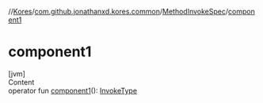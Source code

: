 //[Kores](../../index.md)/[com.github.jonathanxd.kores.common](../index.md)/[MethodInvokeSpec](index.md)/[component1](component1.md)



# component1  
[jvm]  
Content  
operator fun [component1](component1.md)(): [InvokeType](../../com.github.jonathanxd.kores.base/-invoke-type/index.md)  



